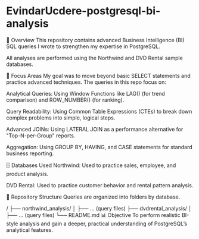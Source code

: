 # EvindarUcdere-postgresql-bi-analysis
🎯 Overview
This repository contains advanced Business Intelligence (BI) SQL queries I wrote to strengthen my expertise in PostgreSQL.

All analyses are performed using the Northwind and DVD Rental sample databases.

🧠 Focus Areas
My goal was to move beyond basic SELECT statements and practice advanced techniques. The queries in this repo focus on:

Analytical Queries: Using Window Functions like LAG() (for trend comparison) and ROW_NUMBER() (for ranking).

Query Readability: Using Common Table Expressions (CTEs) to break down complex problems into simple, logical steps.

Advanced JOINs: Using LATERAL JOIN as a performance alternative for "Top-N-per-Group" reports.

Aggregation: Using GROUP BY, HAVING, and CASE statements for standard business reporting.

🗄️ Databases Used
Northwind: Used to practice sales, employee, and product analysis.

DVD Rental: Used to practice customer behavior and rental pattern analysis.

📂 Repository Structure
Queries are organized into folders by database.

/
├── northwind_analysis/
│   ├── ... (query files)
├── dvdrental_analysis/
│   ├── ... (query files)
└── README.md
📊 Objective
To perform realistic BI-style analysis and gain a deeper, practical understanding of PostgreSQL’s analytical features.
